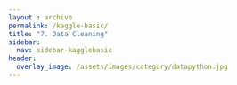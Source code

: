 ```yaml
---
layout : archive
permalink: /kaggle-basic/
title: "7. Data Cleaning"
sidebar:
  nav: sidebar-kagglebasic
header:
  overlay_image: /assets/images/category/datapython.jpg
---
```


